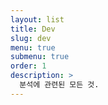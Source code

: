 ```yaml
---
layout: list
title: Dev
slug: dev
menu: true
submenu: true
order: 1
description: >
  분석에 관련된 모든 것.  
---
```

